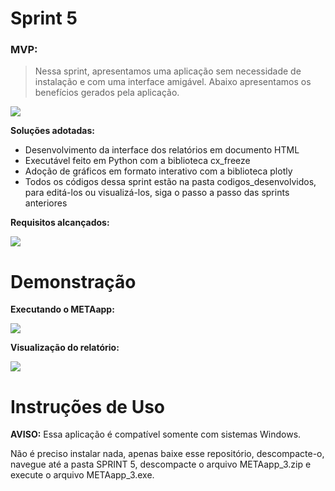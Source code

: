 # Sprint 5

### MVP: 
>Nessa sprint, apresentamos uma aplicação sem necessidade de instalação e com uma interface amigável. Abaixo apresentamos os benefícios gerados pela aplicação.

![](https://i.imgur.com/5hviUwa.jpg)

**Soluções adotadas:**

 - Desenvolvimento da interface dos relatórios em documento HTML
 - Executável feito em Python com a biblioteca cx_freeze
 - Adoção de gráficos em formato interativo com a biblioteca plotly
 - Todos os códigos dessa sprint estão na pasta codigos_desenvolvidos, para editá-los ou visualizá-los, siga o passo a passo das sprints anteriores

**Requisitos alcançados:**

![](https://i.imgur.com/PrMUCUV.jpg)

# Demonstração

**Executando o METAapp:**

![](https://i.imgur.com/lWcDySY.gif)

**Visualização do relatório:**

![](https://i.imgur.com/TGv7iFU.gif)

# Instruções de Uso

**AVISO:** Essa aplicação é compatível somente com sistemas Windows.  

Não é preciso instalar nada, apenas baixe esse repositório, descompacte-o, navegue até a pasta SPRINT 5, descompacte o arquivo METAapp_3.zip e execute o arquivo METAapp_3.exe.  
